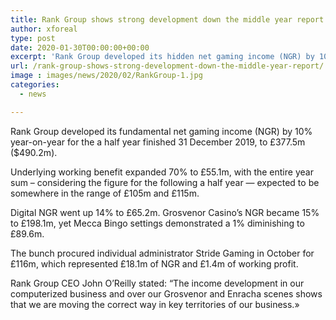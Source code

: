 ```yaml
---
title: Rank Group shows strong development down the middle year report
author: xforeal 
type: post
date: 2020-01-30T00:00:00+00:00
excerpt: 'Rank Group developed its hidden net gaming income (NGR) by 10&amp;percnt; year-on-year for the a half year finished 31 December 2019, to &amp;pound;377 '
url: /rank-group-shows-strong-development-down-the-middle-year-report/
image : images/news/2020/02/RankGroup-1.jpg
categories:
  - news

---
```

Rank Group developed its fundamental net gaming income (NGR) by 10&percnt; year-on-year for the a half year finished 31 December 2019, to &pound;377.5m ($490.2m).

Underlying working benefit expanded 70&percnt; to &pound;55.1m, with the entire year sum &ndash; considering the figure for the following a half year &#8212; expected to be somewhere in the range of &pound;105m and &pound;115m.

Digital NGR went up 14&percnt; to &pound;65.2m. Grosvenor Casino&rsquo;s NGR became 15&percnt; to &pound;198.1m, yet Mecca Bingo settings demonstrated a 1&percnt; diminishing to &pound;89.6m.

The bunch procured individual administrator Stride Gaming in October for &pound;116m, which represented &pound;18.1m of NGR and &pound;1.4m of working profit.

Rank Group CEO John O&rsquo;Reilly stated: &ldquo;The income development in our computerized business and over our Grosvenor and Enracha scenes shows that we are moving the correct way in key territories of our business.&#187;